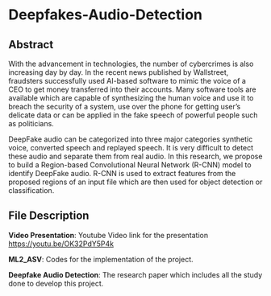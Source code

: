 # Deepfakes-Audio-Detection

## Abstract
With the advancement in technologies, the number of cybercrimes is also increasing day by day. In the recent news published by Wallstreet, fraudsters successfully used AI-based software to mimic the voice of a CEO to get money transferred into their accounts. Many software tools are available which are capable of synthesizing the human voice and use it to breach the security of a system, use over the phone for getting user’s delicate data or can be applied in the fake speech of powerful people such as politicians. 

DeepFake audio can be categorized into three major categories synthetic voice, converted speech and replayed speech. It is very difficult to detect these audio and separate them from real audio. In this research, we propose to build a Region-based Convolutional Neural Network (R-CNN) model to identify DeepFake audio. R-CNN is used to extract features from the proposed regions of an input file which are then used for object detection or classification.

## File Description

**Video Presentation**: Youtube Video link for the presentation https://youtu.be/OK32PdY5P4k

**ML2_ASV**: Codes for the implementation of the project.

**Deepfake Audio Detection**: The research paper which includes all the study done to develop this project.

